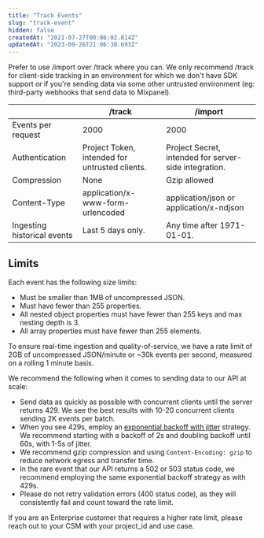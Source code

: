```yaml
---
title: "Track Events"
slug: "track-event"
hidden: false
createdAt: "2021-07-27T00:06:02.814Z"
updatedAt: "2023-09-26T21:06:38.693Z"
---
```


Prefer to use /import over /track where you can. We only recommend /track for client-side tracking in an environment for which we don't have SDK support or if you're sending data via some other untrusted environment (eg: third-party webhooks that send data to Mixpanel).

|  | /track | /import |
|---|---|---|
| Events per request | 2000 | 2000 |
| Authentication | Project Token, intended for untrusted clients. | Project Secret, intended for server-side integration. |
| Compression | None | Gzip allowed |
| Content-Type | application/x-www-form-urlencoded | application/json or application/x-ndjson |
| Ingesting historical events | Last 5 days only. | Any time after 1971-01-01. |


## Limits
Each event has the following size limits:
- Must be smaller than 1MB of uncompressed JSON.
- Must have fewer than 255 properties.
- All nested object properties must have fewer than 255 keys and max nesting depth is 3.
- All array properties must have fewer than 255 elements.

To ensure real-time ingestion and quality-of-service, we have a rate limit of 2GB of uncompressed JSON/minute or ~30k events per second, measured on a rolling 1 minute basis.

We recommend the following when it comes to sending data to our API at scale:

* Send data as quickly as possible with concurrent clients until the server returns 429. We see the best results with 10-20 concurrent clients sending 2K events per batch.
* When you see 429s, employ an [exponential backoff with jitter](https://docs.aws.amazon.com/general/latest/gr/api-retries.html) strategy. We recommend starting with a backoff of 2s and doubling backoff until 60s, with 1-5s of jitter.
* We recommend gzip compression and using `Content-Encoding: gzip` to reduce network egress and transfer time.
* In the rare event that our API returns a 502 or 503 status code, we recommend employing the same exponential backoff strategy as with 429s.
* Please do not retry validation errors (400 status code), as they will consistently fail and count toward the rate limit.


If you are an Enterprise customer that requires a higher rate limit, please reach out to your CSM with your project_id and use case.

